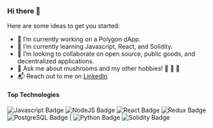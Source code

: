### Hi there 👋

Here are some ideas to get you started:

- 🔭 I’m currently working on a Polygon dApp.
- 🌱 I’m currently learning Javascript, React, and Solidity.
- 🤝 I’m looking to collaborate on open source, public goods, and decentralized applications.
- 💬 Ask me about mushrooms and my other hobbies! 🍄 🎨 🏡
- 📬 Reach out to me on [LinkedIn](https://www.linkedin.com/in/angel-hernandez-6a5156216/)

#### Top Technologies

![Javascript Badge](https://img.shields.io/badge/-Javascript-_?style=plastic&logo=javascript&labelColor=black&color=F7DF1E)
![NodeJS Badge](https://img.shields.io/badge/-NodeJS-_?style=plastic&logo=node.js&labelColor=black&color=339933)
![React Badge](https://img.shields.io/badge/-React-_?style=plastic&logo=react&labelColor=black&color=61DAFB)
![Redux Badge](https://img.shields.io/badge/-Redux-_?style=plastic&logo=redux&labelColor=black&color=764ABCv)
![PostgreSQL Badge](https://img.shields.io/badge/-PostgreSQL-_?style=plastic&logo=postgresql&labelColor=black&color=4169E1)
|
![Python Badge](https://img.shields.io/badge/-Python3-_?style=plastic&logo=python&labelColor=black&color=3776AB)
![Solidity Badge](https://img.shields.io/badge/-Solidity-_?style=plastic&logo=solidity&labelColor=black&color=363636)
